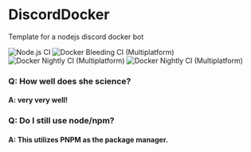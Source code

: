 # DiscordDocker
Template for a nodejs discord docker bot

![Node.js CI](https://github.com/BiosPlus/DiscordDocker/workflows/Node.js%20CI/badge.svg)
![Docker Bleeding CI (Multiplatform)](https://github.com/BiosPlus/DiscordDocker/workflows/Docker%20Bleeding%20CI%20(Multiplatform)/badge.svg?branch=master)
![Docker Nightly CI (Multiplatform)](https://github.com/BiosPlus/DiscordDocker/workflows/Docker%20Nightly%20CI%20(Multiplatform)/badge.svg)
![Docker Nightly CI (Multiplatform)](https://github.com/BiosPlus/DiscordDocker/workflows/Docker%20Stable%20CI%20(Multiplatform)/badge.svg)

### Q: How well does she science?
#### A: very very well!

### Q: Do I still use node/npm?
#### A: This utilizes PNPM as the package manager.